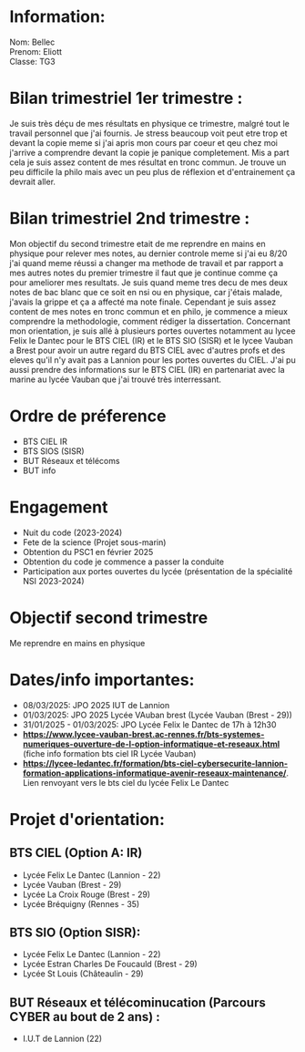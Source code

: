 # Information:

   Nom: Bellec  
   Prenom: Eliott  
   Classe: TG3

# Bilan trimestriel 1er trimestre :
Je suis très déçu de mes résultats en physique ce trimestre, malgré tout le travail personnel que j'ai fournis. Je stress beaucoup voit peut etre trop et devant la copie meme si j'ai apris mon cours par coeur et qeu chez moi j'arrive a comprendre devant la copie je panique completement. Mis a part cela je suis assez content de mes résultat en tronc commun. Je trouve un peu difficile la philo mais avec un peu plus de réflexion et d'entrainement ça devrait aller.

# Bilan trimestriel 2nd trimestre :

Mon objectif du second trimestre etait de me reprendre en mains en physique pour relever mes notes, au dernier controle meme si j'ai eu 8/20 j'ai quand meme réussi a changer ma methode de travail et par rapport a mes autres notes du premier trimestre il faut que je continue comme ça pour ameliorer mes resultats. Je suis quand meme tres decu de mes deux notes de bac blanc que ce soit en nsi ou en physique, car j'étais malade, j'avais la grippe et ça a affecté ma note finale. Cependant je suis assez content de mes notes en tronc commun et en philo, je commence a mieux comprendre la methodologie, comment rédiger la dissertation. Concernant mon orientation, je suis allé à plusieurs portes ouvertes notamment au lycee Felix le Dantec pour le BTS CIEL (IR) et le BTS SIO (SISR) et le lycee Vauban a Brest pour avoir un autre regard du BTS CIEL avec d'autres profs et des eleves qu'il n'y avait pas a Lannion pour les portes ouvertes du CIEL. J'ai pu aussi prendre des informations sur le BTS CIEL (IR) en partenariat avec la marine au lycée Vauban que j'ai trouvé très interressant.

# Ordre de préference
  - BTS CIEL IR
  - BTS SIOS (SISR)
  - BUT Réseaux et télécoms
  - BUT info

# Engagement
  - Nuit du code (2023-2024)
  - Fete de la science (Projet sous-marin)
  - Obtention du PSC1 en février 2025
  - Obtention du code je commence a passer la conduite
  - Participation aux portes ouvertes du lycée (présentation de la spécialité NSI 2023-2024)

# Objectif second trimestre
Me reprendre en mains en physique

# Dates/info importantes:  
- 08/03/2025: JPO 2025 IUT de Lannion
- 01/03/2025: JPO 2025 Lycée VAuban brest (Lycée Vauban (Brest - 29))
- 31/01/2025 - 01/03/2025: JPO Lycée Felix le Dantec de 17h à 12h30
- **https://www.lycee-vauban-brest.ac-rennes.fr/bts-systemes-numeriques-ouverture-de-l-option-informatique-et-reseaux.html**  
  (fiche info formation bts ciel IR Lycée Vauban)
- **https://lycee-ledantec.fr/formation/bts-ciel-cybersecurite-lannion-formation-applications-informatique-avenir-reseaux-maintenance/**.   
  Lien renvoyant vers le bts ciel du lycée Felix Le Dantec
# Projet d'orientation: 

## BTS CIEL (Option A: IR)
- Lycée Felix Le Dantec (Lannion - 22)
- Lycée Vauban (Brest - 29)
- Lycée La Croix Rouge (Brest - 29)
- Lycée Bréquigny (Rennes - 35)

## BTS SIO (Option SISR):
- Lycée Felix Le Dantec (Lannion - 22)
- Lycée Estran Charles De Foucauld (Brest - 29)
- Lycée St Louis (Châteaulin - 29)

## BUT Réseaux et télécominucation (Parcours CYBER au bout de 2 ans) :
- I.U.T de Lannion (22)  

